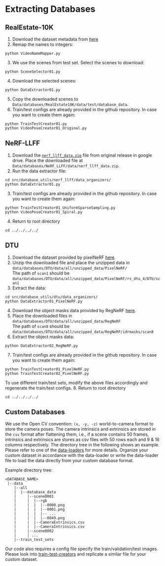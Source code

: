 # Extracting Databases

## RealEstate-10K
1. Download the dataset metadata from [here](https://google.github.io/realestate10k/download.html)
2. Remap the names to integers:
```shell
python VideoNameMapper.py
```
3. We use the scenes from test set. Select the scenes to download:
```shell
python SceneSelector01.py
```
4. Download the selected scenes:
```shell
python DataExtractor01.py
```
5. Copy the downloaded scenes to `Data/databases/RealEstate10K/data/test/database_data`.
6. Train/test configs are already provided in the github repository. In case you want to create them again: 
```shell
python TrainTestCreator01.py
python VideoPoseCreator01_Original.py
```

## NeRF-LLFF
1. Download the [`nerf_llff_data.zip`](https://drive.google.com/file/d/16VnMcF1KJYxN9QId6TClMsZRahHNMW5g/view?usp=share_link) file from original release in google drive. Place the downloaded file at `Data/databases/NeRF_LLFF/data/nerf_llff_data.zip`.
2. Run the data extractor file:
```shell
cd src/database_utils/nerf_llff/data_organizers/
python DataExtractor01.py
```
3. Train/test configs are already provided in the github repository. In case you want to create them again: 
```shell
python TrainTestCreator01_UniformSparseSampling.py
python VideoPoseCreator01_Spiral.py
```
4. Return to root directory
```shell
cd ../../../../
```

## DTU
1. Download the dataset provided by pixelNeRF [here](https://drive.google.com/file/d/1aTSmJa8Oo2qCc2Ce2kT90MHEA6UTSBKj/view?usp=share_link).
2. Unzip the downloaded file and place the unzipped data in `data/databases/DTU/data/all/unzipped_data/PixelNeRF/` <br>
The path of `scan1` should be `data/databases/DTU/data/all/unzipped_data/PixelNeRF/rs_dtu_4/DTU/scan1`
3. Extract the data:
```shell
cd src/database_utils/dtu/data_organizers/
python DataExtractor01_PixelNeRF.py
```
4. Download the object masks data provided by RegNeRF [here](https://drive.google.com/file/d/1Yt5T3LJ9DZDiHbtd9PDFNHqJAd7wt-_E/view?usp=sharing).
5. Place the downloaded files in `data/databases/DTU/data/all/unzipped_data/RegNeRF` <br>
The path of `scan8` should be `data/databases/DTU/data/all/unzipped_data/RegNeRF/idrmasks/scan8`
6. Extract the object masks data:
```shell
python DataExtractor02_RegNeRF.py
```
7. Train/test configs are already provided in the github repository. In case you want to create them again: 
```shell
python TrainTestCreator01_PixelNeRF.py
python TrainTestCreator02_PixelNeRF.py
```
To use different train/test sets, modify the above files accordingly and regenerate the train/test configs.
8. Return to root directory
```shell
cd ../../../../
```

## Custom Databases
We use the Open CV convention: `(x, -y, -z)` world-to-camera format to store the camera poses. 
The camera intrinsics and extrinsics are stored in the `csv` format after flattening them, i.e., if a scene contains 50 frames, intrinsics and extrinsics are stores as csv files with 50 rows each and 9 & 16 columns respectively.
The directory tree in the following shows an example.
Please refer to one of the [data-loaders](../data_loaders/RealEstateDataLoader01.py) for more details. 
Organize your custom dataset in accordance with the data-loader or write the data-loader file to load the data directly from your custom database format.

Example directory tree:
```shell
<DATABASE_NAME>
 |--data
    |--all
    |  |--database_data
    |     |--scene0001
    |     |  |--rgb
    |     |  |  |--0000.png
    |     |  |  |--0001.png
    |     |  |  |-- ...
    |     |  |  |--0049.png
    |     |  |--CameraExtrinsics.csv
    |     |  |--CameraIntrinsics.csv
    |     |--scene0002
    |     | ...
    |--train_test_sets
```

Our code also requires a config file specify the train/validation/test images. Please look into [train-test-creators](real_estate_10k/train_test_creators/TrainTestCreator01.py) and replicate a similar file for your custom dataset.

